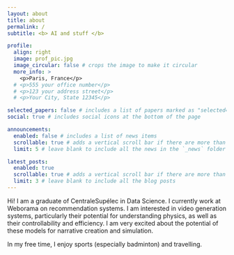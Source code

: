 ```yaml
---
layout: about
title: about
permalink: /
subtitle: <b> AI and stuff </b>

profile:
  align: right
  image: prof_pic.jpg
  image_circular: false # crops the image to make it circular
  more_info: >
    <p>Paris, France</p>
  # <p>555 your office number</p>
  # <p>123 your address street</p>
  # <p>Your City, State 12345</p>

selected_papers: false # includes a list of papers marked as "selected={true}"
social: true # includes social icons at the bottom of the page

announcements:
  enabled: false # includes a list of news items
  scrollable: true # adds a vertical scroll bar if there are more than 3 news items
  limit: 5 # leave blank to include all the news in the `_news` folder

latest_posts:
  enabled: true
  scrollable: true # adds a vertical scroll bar if there are more than 3 new posts items
  limit: 3 # leave blank to include all the blog posts
---
```


Hi! I am a graduate of CentraleSupélec in Data Science. I currently work at Weborama on recommendation systems. I am interested in video generation systems, particularly their potential for understanding physics, as well as their controllability and efficiency. I am very excited about the potential of these models for narrative creation and simulation.

In my free time, I enjoy sports (especially badminton) and travelling.
